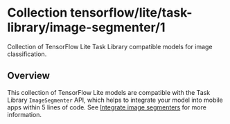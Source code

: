 # Collection tensorflow/lite/task-library/image-segmenter/1

Collection of TensorFlow Lite Task Library compatible models for image
classification.

<!-- module-type: image-segmentation -->

## Overview

This collection of TensorFlow Lite models are compatible with the Task Library
`ImageSegmenter` API, which helps to integrate your model into mobile apps
within 5 lines of code. See
[Integrate image segmenters](https://www.tensorflow.org/lite/inference_with_metadata/task_library/image_segmenter)
for more information.

<!-- A list of models in the collection -->
<!-- (https://tfhub.dev/tensorflow/lite-model/deeplabv3/1/metadata/2) -->
